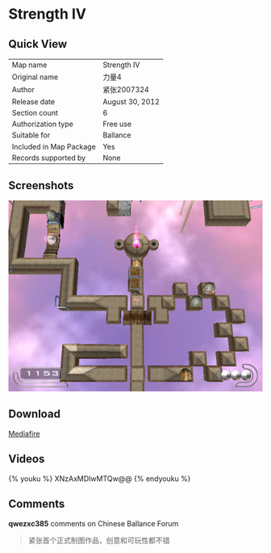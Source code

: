# Strength IV

## Quick View

|||
|:---|:---|
|Map name|Strength IV|
|Original name|力量4|
|Author|紧张2007324|
|Release date|August 30, 2012|
|Section count|6|
|Authorization type|Free use|
|Suitable for|Ballance|
|Included in Map Package|Yes|
|Records supported by|None|

## Screenshots

![img](../../../assets/customMapIndex/strengthIV.jpg)


## Download

[Mediafire](https://www.mediafire.com/download/nedyk5a0zo7zva4)


## Videos

{% youku %} XNzAxMDIwMTQw@@ {% endyouku %}


## Comments

**qwezxc385** comments on Chinese Ballance Forum

> 紧张首个正式制图作品，创意和可玩性都不错

